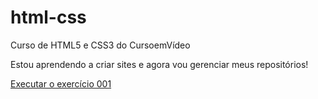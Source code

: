 # html-css
 Curso de HTML5 e CSS3 do CursoemVídeo

Estou aprendendo a criar sites e agora vou gerenciar meus repositórios!

<a href="https://vini-jose.github.io/html-css/modulo-01/exercicio/ex001/index.html">Executar o exercício 001</a>